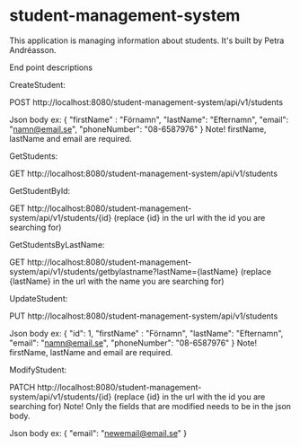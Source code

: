# student-management-system
This application is managing information about students. 
It's built by Petra Andréasson.

End point descriptions

CreateStudent:

POST http://localhost:8080/student-management-system/api/v1/students

Json body ex:
{
	"firstName" : "Förnamn",
	"lastName": "Efternamn",
	"email": "namn@email.se",
	"phoneNumber": "08-6587976"
}
Note! firstName, lastName and email are required.

GetStudents:

GET http://localhost:8080/student-management-system/api/v1/students

GetStudentById:

GET http://localhost:8080/student-management-system/api/v1/students/{id}
(replace {id} in the url with the id you are searching for)

GetStudentsByLastName: 

GET http://localhost:8080/student-management-system/api/v1/students/getbylastname?lastName={lastName}
(replace {lastName} in the url with the name you are searching for)

UpdateStudent: 

PUT http://localhost:8080/student-management-system/api/v1/students

Json body ex:
{
  "id": 1,
	"firstName" : "Förnamn",
	"lastName": "Efternamn",
	"email": "namn@email.se",
	"phoneNumber": "08-6587976"
}
Note! firstName, lastName and email are required.

ModifyStudent:

PATCH http://localhost:8080/student-management-system/api/v1/students/{id} 
(replace {id} in the url with the id you are searching for)
Note! Only the fields that are modified needs to be in the json body.

Json body ex:
{
	"email": "newemail@email.se"
}
